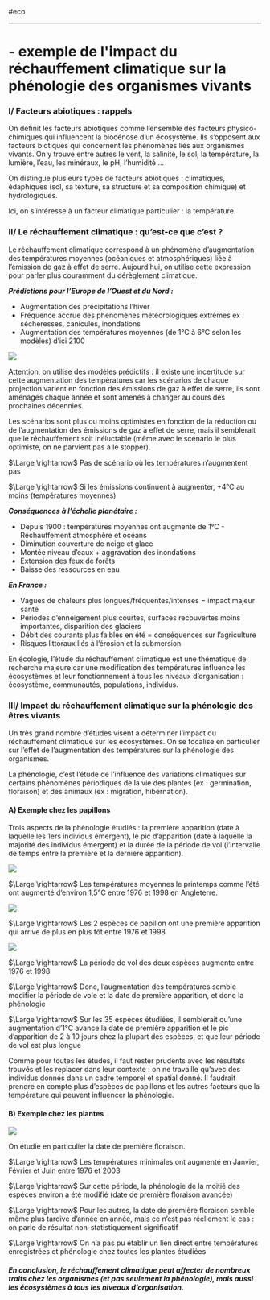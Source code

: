 #eco 
___
# - exemple de l'impact du réchauffement climatique sur la phénologie des organismes vivants
### I/ Facteurs abiotiques : rappels

On définit les facteurs abiotiques comme l’ensemble des facteurs physico-chimiques qui influencent la biocénose d’un écosystème. Ils s’opposent aux facteurs biotiques qui concernent les phénomènes liés aux organismes vivants. On y trouve entre autres le vent, la salinité, le sol, la température, la lumière, l’eau, les minéraux, le pH, l’humidité …

On distingue plusieurs types de facteurs abiotiques : climatiques, édaphiques (sol, sa texture, sa structure et sa composition chimique) et hydrologiques.

Ici, on s’intéresse à un facteur climatique particulier : la température.


### II/ Le réchauffement climatique : qu’est-ce que c’est ?

Le réchauffement climatique correspond à un phénomène d’augmentation des températures moyennes (océaniques et atmosphériques) liée à l’émission de gaz à effet de serre. Aujourd’hui, on utilise cette expression pour parler plus couramment du dérèglement climatique.

***Prédictions pour l’Europe de l’Ouest et du Nord :***

- Augmentation des précipitations l’hiver
- Fréquence accrue des phénomènes météorologiques extrêmes ex : sécheresses, canicules, inondations
- Augmentation des températures moyennes (de 1°C à 6°C selon les modèles) d’ici 2100

![](file:///C:/Users/Thomas/AppData/Local/Temp/msohtmlclip1/01/clip_image002.jpg)

Attention, on utilise des modèles prédictifs : il existe une incertitude sur cette augmentation des températures car les scénarios de chaque projection varient en fonction des émissions de gaz à effet de serre, ils sont aménagés chaque année et sont amenés à changer au cours des prochaines décennies.

Les scénarios sont plus ou moins optimistes en fonction de la réduction ou de l’augmentation des émissions de gaz à effet de serre, mais il semblerait que le réchauffement soit inéluctable (même avec le scénario le plus optimiste, on ne parvient pas à le stopper).

$\Large \rightarrow$ Pas de scénario où les températures n’augmentent pas

$\Large \rightarrow$ Si les émissions continuent à augmenter, +4°C au moins (températures moyennes)

***Conséquences à l’échelle planétaire :***

- Depuis 1900 : températures moyennes ont augmenté de 1°C
-  Réchauffement atmosphère et océans
- Diminution couverture de neige et glace
- Montée niveau d’eaux + aggravation des inondations
- Extension des feux de forêts
 - Baisse des ressources en eau

***En France :***

- Vagues de chaleurs plus longues/fréquentes/intenses = impact majeur santé
- Périodes d’enneigement plus courtes, surfaces recouvertes moins importantes, disparition des glaciers
- Débit des courants plus faibles en été = conséquences sur l’agriculture
- Risques littoraux liés à l’érosion et la submersion

En écologie, l’étude du réchauffement climatique est une thématique de recherche majeure car une modification des températures influence les écosystèmes et leur fonctionnement à tous les niveaux d’organisation : écosystème, communautés, populations, individus.


### III/ Impact du réchauffement climatique sur la phénologie des êtres vivants

Un très grand nombre d’études visent à déterminer l’impact du réchauffement climatique sur les écosystèmes. On se focalise en particulier sur l’effet de l’augmentation des températures sur la phénologie des organismes.

La phénologie, c’est l’étude de l’influence des variations climatiques sur certains phénomènes périodiques de la vie des plantes (ex : germination, floraison) et des animaux (ex : migration, hibernation).


#### A) Exemple chez les papillons

Trois aspects de la phénologie étudiés : la première apparition (date à laquelle les 1ers individus émergent), le pic d’apparition (date à laquelle la majorité des individus émergent) et la durée de la période de vol (l’intervalle de temps entre la première et la dernière apparition).

![](file:///C:/Users/Thomas/AppData/Local/Temp/msohtmlclip1/01/clip_image004.jpg)

$\Large \rightarrow$ Les températures moyennes le printemps comme l’été ont augmenté d’environ 1,5°C entre 1976 et 1998 en Angleterre.

![](file:///C:/Users/Thomas/AppData/Local/Temp/msohtmlclip1/01/clip_image006.jpg)

$\Large \rightarrow$ Les 2 espèces de papillon ont une première apparition qui arrive de plus en plus tôt entre 1976 et 1998

![](file:///C:/Users/Thomas/AppData/Local/Temp/msohtmlclip1/01/clip_image008.jpg)

$\Large \rightarrow$ La période de vol des deux espèces augmente entre 1976 et 1998

$\Large \rightarrow$ Donc, l’augmentation des températures semble modifier la période de vole et la date de première apparition, et donc la phénologie

$\Large \rightarrow$ Sur les 35 espèces étudiées, il semblerait qu’une augmentation d’1°C avance la date de première apparition et le pic d’apparition de 2 à 10 jours chez la plupart des espèces, et que leur période de vol est plus longue

Comme pour toutes les études, il faut rester prudents avec les résultats trouvés et les replacer dans leur contexte : on ne travaille qu’avec des individus donnés dans un cadre temporel et spatial donné. Il faudrait prendre en compte plus d’espèces de papillons et les autres facteurs que la température qui peuvent influencer la phénologie.


#### B) Exemple chez les plantes

![](file:///C:/Users/Thomas/AppData/Local/Temp/msohtmlclip1/01/clip_image010.jpg)

On étudie en particulier la date de première floraison.

$\Large \rightarrow$ Les températures minimales ont augmenté en Janvier, Février et Juin entre 1976 et 2003

$\Large \rightarrow$ Sur cette période, la phénologie de la moitié des espèces environ a été modifié (date de première floraison avancée)

$\Large \rightarrow$ Pour les autres, la date de première floraison semble même plus tardive d’année en année, mais ce n’est pas réellement le cas : on parle de résultat non-statistiquement significatif

$\Large \rightarrow$ On n’a pas pu établir un lien direct entre températures enregistrées et phénologie chez toutes les plantes étudiées


##### En conclusion, le réchauffement climatique peut affecter de nombreux traits chez les organismes (et pas seulement la phénologie), mais aussi les écosystèmes à tous les niveaux d’organisation.